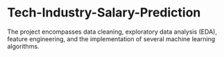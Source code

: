 # Tech-Industry-Salary-Prediction
The project encompasses data cleaning, exploratory data analysis (EDA), feature engineering, and the implementation of several machine learning algorithms.
